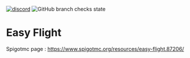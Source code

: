 [![discord](https://discord.com/api/guilds/793888620079480843/embed.png)](https://discord.gg/M83rMvrG6H)
![GitHub branch checks state](https://img.shields.io/github/checks-status/Kubajsa/easyFlight/master)
# Easy Flight
Spigotmc page : https://www.spigotmc.org/resources/easy-flight.87206/
